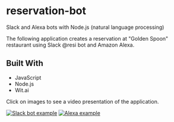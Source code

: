 # reservation-bot

Slack and Alexa bots with Node.js (natural language processing)

The following application creates a reservation at "Golden Spoon" restaurant using Slack @resi bot and Amazon Alexa.

## Built With

<ul>
    <li>JavaScript</li>
    <li>Node.js</li>
    <li>Wit.ai</li>
</ul>

Click on images to see a video presentation of the application. 

[![Slack bot example](https://user-images.githubusercontent.com/25894229/87185120-34459300-c2b7-11ea-910a-c4fc716ebdde.png)](https://youtu.be/Ux4F-2B33Pg)
[![Alexa example](https://user-images.githubusercontent.com/25894229/87185247-753da780-c2b7-11ea-8b0c-ddf03218482c.png)](https://youtu.be/kU1B_XWFvz8)
